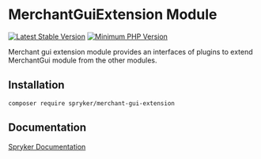 # MerchantGuiExtension Module
[![Latest Stable Version](https://poser.pugx.org/spryker/merchant-gui-extension/v/stable.svg)](https://packagist.org/packages/spryker/merchant-gui-extension)
[![Minimum PHP Version](https://img.shields.io/badge/php-%3E%3D%208.3-8892BF.svg)](https://php.net/)

Merchant gui extension module provides an interfaces of plugins to extend MerchantGui module from the other modules.

## Installation

```
composer require spryker/merchant-gui-extension
```

## Documentation

[Spryker Documentation](https://docs.spryker.com)
